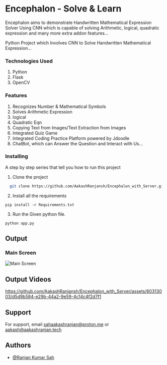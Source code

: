 # Encephalon - Solve & Learn
Encephalon aims to demonstrate Handwritten Mathematical Expression Solver Using CNN which is capable of solving Arithmetic, logical, quadratic expression and many more extra addon features...



Python Project which Involves CNN to Solve Handwritten Mathematical Expression...



### Technologies Used

1. Python
2. Flask
3. OpenCV


### Features

1. Recognizes Number & Mathematical Symbols
2. Solves Arithmetic Expression
3. logical
4. Quadratic Eqn
5. Copying Text from Images/Text Extraction from Images
6. Integrated Quiz Game
7. Integrated Coding Practice Platform powered by Jdoodle
8. ChatBot, which can Answer the Question and Interact with Us...


### Installing

A step by step series that tell you how to run this project

1. Clone the project

```bash
  git clone https://github.com/AakashRanjansh/Encephalon_with_Server.git
```

2. Install all the requirements

```
pip install -r Requirements.txt
```

3. Run the Given python file.
```
python app.py
```


## Output

### Main Screen
![Main Screen](https://github.com/AakashRanjansh/Encephalon_with_Server/assets/60313003/fd8f99e7-9ead-4e0a-8d3b-d90e3e918892)


## Output Videos
https://github.com/AakashRanjansh/Encephalon_with_Server/assets/60313003/d5d9b584-e29b-44a2-9e59-4c14c4f2d7f1



## Support

For support, email sahaakashranjan@proton.me or aakash@aakashranjan.tech

## Authors

- [@Ranjan Kumar Sah](https://github.com/AakashRanjansh)
